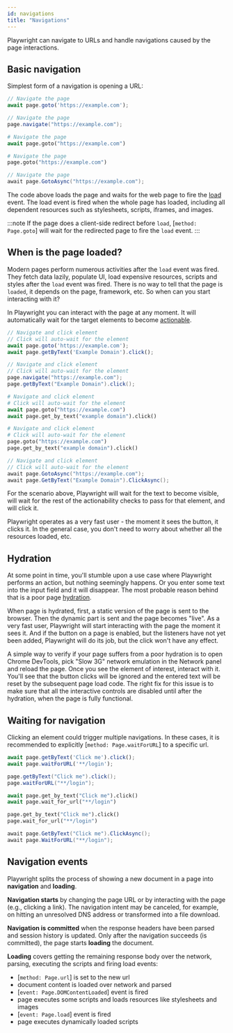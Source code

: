 ```yaml
---
id: navigations
title: "Navigations"
---
```


Playwright can navigate to URLs and handle navigations caused by the page interactions.

## Basic navigation

Simplest form of a navigation is opening a URL:

```js
// Navigate the page
await page.goto('https://example.com');
```

```java
// Navigate the page
page.navigate("https://example.com");
```

```python async
# Navigate the page
await page.goto("https://example.com")
```

```python sync
# Navigate the page
page.goto("https://example.com")
```

```csharp
// Navigate the page
await page.GotoAsync("https://example.com");
```

The code above loads the page and waits for the web page to fire the
[load](https://developer.mozilla.org/en-US/docs/Web/API/Window/load_event) event.
The load event is fired when the whole page has loaded, including all dependent
resources such as stylesheets, scripts, iframes, and images.

:::note
If the page does a client-side redirect before `load`, [`method: Page.goto`] will
wait for the redirected page to fire the `load` event.
:::

## When is the page loaded?

Modern pages perform numerous activities after the `load` event was fired. They
fetch data lazily, populate UI, load expensive resources, scripts and styles after
the `load` event was fired. There is no way to tell that the page is `loaded`,
it depends on the page, framework, etc. So when can you start interacting with
it?

In Playwright you can interact with the page at any moment. It will automatically
wait for the target elements to become [actionable](./actionability.md).

```js
// Navigate and click element
// Click will auto-wait for the element
await page.goto('https://example.com');
await page.getByText('Example Domain').click();
```

```java
// Navigate and click element
// Click will auto-wait for the element
page.navigate("https://example.com");
page.getByText("Example Domain").click();
```

```python async
# Navigate and click element
# Click will auto-wait for the element
await page.goto("https://example.com")
await page.get_by_text("example domain").click()
```

```python sync
# Navigate and click element
# Click will auto-wait for the element
page.goto("https://example.com")
page.get_by_text("example domain").click()
```

```csharp
// Navigate and click element
// Click will auto-wait for the element
await page.GotoAsync("https://example.com");
await page.GetByText("Example Domain").ClickAsync();
```

For the scenario above, Playwright will wait for the text to become visible,
will wait for the rest of the actionability checks to pass for that element,
and will click it.

Playwright operates as a very fast user - the moment it sees the button, it
clicks it. In the general case, you don't need to worry about whether all the
resources loaded, etc. 

## Hydration

At some point in time, you'll stumble upon a use case where Playwright performs
an action, but nothing seemingly happens. Or you enter some text into the input
field and it will disappear. The most probable reason behind that is a poor page
[hydration](https://en.wikipedia.org/wiki/Hydration_(web_development)).

When page is hydrated, first, a static version of the page is sent to the browser.
Then the dynamic part is sent and the page becomes "live". As a very fast user,
Playwright will start interacting with the page the moment it sees it. And if
the button on a page is enabled, but the listeners have not yet been added,
Playwright will do its job, but the click won't have any effect.

A simple way to verify if your page suffers from a poor hydration is to open Chrome
DevTools, pick "Slow 3G" network emulation in the Network panel and reload the page.
Once you see the element of interest, interact with it. You'll see that the button
clicks will be ignored and the entered text will be reset by the subsequent page
load code. The right fix for this issue is to make sure that all the interactive
controls are disabled until after the hydration, when the page is fully functional.

## Waiting for navigation

Clicking an element could trigger multiple navigations. In these cases, it is
recommended to explicitly [`method: Page.waitForURL`] to a specific url.

```js
await page.getByText('Click me').click();
await page.waitForURL('**/login');
```

```java
page.getByText("Click me").click();
page.waitForURL("**/login");
```

```python async
await page.get_by_text("Click me").click()
await page.wait_for_url("**/login")
```

```python sync
page.get_by_text("Click me").click()
page.wait_for_url("**/login")
```

```csharp
await page.GetByText("Click me").ClickAsync();
await page.WaitForURL("**/login");
```

## Navigation events

Playwright splits the process of showing a new document in a page into **navigation** and **loading**.

**Navigation starts** by changing the page URL or by interacting with the page (e.g., clicking a link).
The navigation intent may be canceled, for example, on hitting an unresolved DNS address or transformed into a file download.

**Navigation is committed** when the response headers have been parsed and session history is updated. Only after the
navigation succeeds (is committed), the page starts **loading** the document.

**Loading** covers getting the remaining response body over the network, parsing, executing the scripts and firing load
events:
- [`method: Page.url`] is set to the new url
- document content is loaded over network and parsed
- [`event: Page.DOMContentLoaded`] event is fired
- page executes some scripts and loads resources like stylesheets and images
- [`event: Page.load`] event is fired
- page executes dynamically loaded scripts
